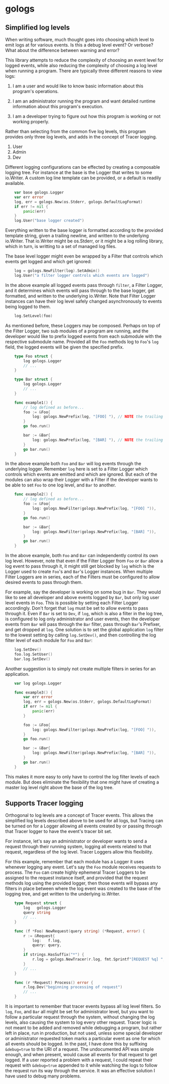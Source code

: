 # gologs

## Simplified log levels

When writing software, much thought goes into choosing which level to
emit logs at for various events. Is this a debug level event? Or
verbose? What about the difference between warning and error?

This library attempts to reduce the complexity of choosing an event
level for logged events, while also reducing the complexity of
choosing a log level when running a program. There are typically three
different reasons to view logs:

1. I am a user and would like to know basic information about this
   program's operations.

2. I am an administrator running the program and want detailed runtime
   information about this program's execution.

3. I am a developer trying to figure out how this program is working
   or not working properly.

Rather than selecting from the common five log levels, this program
provides only three log levels, and adds in the concept of Tracer
logging.

1. User
2. Admin
3. Dev

Different logging configurations can be effected by creating a
composable logging tree. For instance at the base is the Logger that
writes to some io.Writer. A custom log line template can be provided,
or a default is readily available.

```Go
    var base gologs.Logger
    var err error
    log, err = gologs.New(os.Stderr, gologs.DefaultLogFormat)
    if err != nil {
        panic(err)
    }
    log.User("base logger created")
```

Everything written to the base logger is formatted according to the
provided template string, given a trailing newline, and written to the
underlying io.Writer. That io.Writer might be os.Stderr, or it might
be a log rolling library, which in turn, is writting to a set of
managed log files.

The base level logger might even be wrapped by a Filter that controls
which events get logged and which get ignored:

```Go
    log = gologs.NewFilter(log).SetAdmin()
    log.User("a filter logger controls which events are logged")
```

In the above example all logged events pass through `filter`, a Filter
Logger, and it determines which events will pass through to the base
logger, get formatted, and written to the underlying io.Writer. Note
that Filter Logger instances can have their log level safely changed
asynchronously to events being logged to them.

```Go
    log.SetLevel(foo)
```

As mentioned before, these Loggers may be composed. Perhaps on top of
the Filter Logger, two sub modules of a program are running, and the
developer would like to prefix logged events from each submodule with
the respective submodule name. Provided all the `Foo` methods log to
`Foo`'s `log` field, the logged events will be given the specified
prefix.

```Go
    type Foo struct {
        log gologs.Logger
        // ...
    }

    type Bar struct {
        log gologs.Logger
        // ...
    }

    func example1() {
        // log defined as before...
        foo := &Foo{
            log: gologs.NewPrefix(log, "[FOO] "), // NOTE the trailing space
        }
        go foo.run()

        bar := &Bar{
            log: gologs.NewPrefix(log, "[BAR] "), // NOTE the trailing space
        }
        go bar.run()
    }
```

In the above example both `Foo` and `Bar` will log events through the
underlying logger. Remember `log` here is set to a Filter Logger which
controls which events are emitted and which are ignored. But each of
the modules can also wrap their Logger with a Filter if the developer
wants to be able to set `Foo` to one log level, and `Bar` to another.

```Go
    func example2() {
        // log defined as before...
        foo := &Foo{
            log: gologs.NewFilter(gologs.NewPrefix(log, "[FOO] ")),
        }
        go foo.run()

        bar := &Bar{
            log: gologs.NewFilter(gologs.NewPrefix(log, "[BAR] ")),
        }
        go bar.run()
    }
```

In the above example, both `Foo` and `Bar` can independently control
its own log level. However, note that even if the Filter Logger from
`Foo` or `Bar` allow a log event to pass through it, it might still
get blocked by `log` which is the Logger used to create `Foo`'s and
`Bar`'s Logger instances. When multiple Filter Loggers are in series,
each of the Filters must be configured to allow desired events to pass
through them.

For example, say the developer is working on some bug in `Bar`. They
would like to see all developer and above events logged by `Bar`, but
only log user level events in `Foo`. This is possible by setting each
Filter Logger accordingly. Don't forget that `log` must be set to
allow events to pass through it. Even if `Bar` is set to `Dev`, if
`log`, which is also a filter in the log tree, is configured to log
only administrator and user events, then the developer events from
`Bar` will pass through the `Bar` filter, pass through `Bar`'s
Prefixer, and get dropped at `log`. One solution is to set the global
application `log` filter to the lowest setting by calling
`log.SetDev()`, and then controlling the log filter level of each
module for `Foo` and `Bar`:

```Go
    log.SetDev()
    foo.log.SetUser()
    bar.log.SetDev()
```

Another suggestion is to simply not create multiple filters in series
for an application.

```Go
    var log gologs.Logger

    func example3() {
        var err error
        log, err = gologs.New(os.Stderr, gologs.DefaultLogFormat)
        if err != nil {
            panic(err)
        }

        foo := &Foo{
            log: gologs.NewFilter(gologs.NewPrefix(log, "[FOO] ")),
        }
        go foo.run()

        bar := &Bar{
            log: gologs.NewFilter(gologs.NewPrefix(log, "[BAR] ")),
        }
        go bar.run()
    }
```

This makes it more easy to only have to control the log filter levels
of each module. But does eliminate the flexibility that one might have
of creating a master log level right above the base of the log tree.

## Supports Tracer logging

Orthogonal to log levels are a concept of Tracer events. This allows
the simplified log levels described above to be used for all logs, but
Tracing can be turned on for a Logger allowing all events created by
or passing through that Tracer logger to have the event's tracer bit
set.

For instance, let's say an administrator or developer wants to send a
request through their running system, logging all events related to
that request, regardless of the log level. Tracer Loggers allow this
flexibility.

For this example, remember that each module has a Logger it uses
whenever logging any event. Let's say the `Foo` module receives
requests to process. The `Foo` can create highly ephemeral Tracer
Loggers to be assigned to the request instance itself, and provided
that the request methods log using the provided logger, then those
events will bypass any filters in place between where the log event
was created to the base of the logging tree, and get written to the
underlying io.Writer.

```Go
    type Request struct {
        log   gologs.Logger
        query string
        // ...
    }

    func (f *Foo) NewRequest(query string) (*Request, error) {
        r := &Request{
            log:   f.log,
            query: query,
        }
        if strings.HasSuffix("*") {
            r.log = gologs.NewTracer(r.log, fmt.Sprintf"[REQUEST %q] ", query)
        }
        // ...
    }

    func (r *Request) Process() error {
        r.log.Dev("beginning processing of request")
        // ...
    }
```

It is important to remember that tracer events bypass all log level
filters. So `log`, `Foo`, and `Bar` all might be set for administrator
level, but you want to follow a particular request through the system,
without changing the log levels, also causing the system to log every
other request. Tracer logic is not meant to be added and removed while
debugging a program, but rather left in place, run in production, but
not used, unless some special developer or administrator requested
token marks a particular event as one for which all events should be
logged. In the past, I have done this by suffixing `&debug=true` to
the URI of a request. The undocumented API was simple enough, and when
present, would cause all events for that request to get logged. If a
user reported a problem with a request, I could repeat their request
with `&debug=true` appended to it while watching the logs to follow
the request run its way through the service. It was an effective
solution I have used to debug many problems.
